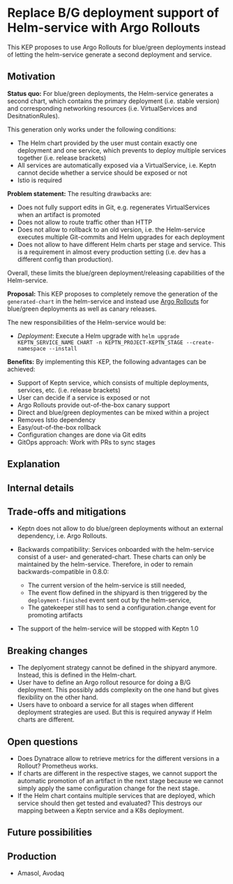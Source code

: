 # Replace B/G deployment support of Helm-service with Argo Rollouts

This KEP proposes to use Argo Rollouts for blue/green deployments instead of letting the helm-service generate a second deployment and service.

## Motivation

**Status quo:**
For blue/green deployments, the Helm-service generates a second chart, which contains the primary deployment (i.e. stable version) and corresponding networking resources (i.e. VirtualServices and DesitnationRules).

This generation only works under the following conditions: 
- The Helm chart provided by the user must contain exactly one deployment and one service, which prevents to deploy multiple services together (i.e. release brackets)
- All services are automatically exposed via a VirtualService, i.e. Keptn cannot decide whether a service should be exposed or not
- Istio is required

**Problem statement:** The resulting drawbacks are: 
- Does not fully support edits in Git, e.g. regenerates VirtualServices when an artifact is promoted
- Does not allow to route traffic other than HTTP
- Does not allow to rollback to an old version, i.e. the Helm-service executes multiple Git-commits and Helm upgrades for each deployment
- Does not allow to have different Helm charts per stage and service. This is a requirement in almost every production setting (i.e. dev has a different config than production).

Overall, these limits the blue/green deployment/releasing capabilities of the Helm-service.

**Proposal:** This KEP proposes to completely remove the generation of the `generated-chart` in the helm-service and instead use [Argo Rollouts](https://argoproj.github.io/argo-rollouts/) for blue/green deployments as well as canary releases.

The new responsibilities of the Helm-service would be:
- *Deployment*: Execute a Helm upgrade with `helm upgrade KEPTN_SERVICE_NAME CHART -n KEPTN_PROJECT-KEPTN_STAGE --create-namespace --install`

**Benefits:** By implementing this KEP, the following advantages can be achieved:
- Support of Keptn service, which consists of multiple deployments, services, etc. (i.e. release brackets)
- User can decide if a service is exposed or not
- Argo Rollouts provide out-of-the-box canary support
- Direct and blue/green deploymentes can be mixed within a project
- Removes Istio dependency
- Easy/out-of-the-box rollback
- Configuration changes are done via Git edits
- GitOps approach: Work with PRs to sync stages 

## Explanation

<!-- keptn create project sockshop --shipyard=~/Desktop/examples/onboarding-carts/shipyard.yaml 
keptn create service carts --project=sockshop
keptn add-resource  --project=sockshop --stage=dev --service=carts --resource=carts-0.1.0.tgz --resourceUri=helm/carts.tgz

```
{
  "contenttype": "application/json",
  "data": {
    "project": "sockshop",
    "service": "carts",
    "stage": "dev"    
  },
  "id": "9f2e277f-3144-4941-baea-712a56d59857",
  "source": "https://github.com/keptn/keptn/cli#deployment.triggered",
  "specversion": "0.2",
  "time": "2020-07-28T14:47:12.797Z",
  "type": "sh.keptn.event.deployment.triggered"
}
```

keptn send event -f ~/Desktop/event.json  -->


## Internal details



## Trade-offs and mitigations

* Keptn does not allow to do blue/green deployments without an external dependency, i.e. Argo Rollouts.

* Backwards compatibility: Services onboarded with the helm-service consist of a user- and generated-chart. These charts can only be maintained by the helm-service. Therefore, in oder to remain backwards-compatible in 0.8.0:
    * The current version of the helm-service is still needed,
    * The event flow defined in the shipyard is then triggered by the `deployment-finished` event sent out by the helm-service,
    * The gatekeeper still has to send a configuration.change event for promoting artifacts
* The support of the helm-service will be stopped with Keptn 1.0


## Breaking changes

- The deplyoment strategy cannot be defined in the shipyard anymore. Instead, this is defined in the Helm-chart.
- User have to define an Argo rollout resource for doing a B/G deployment. This possibly adds complexity on the one hand but gives flexibility on the other hand.
- Users have to onboard a service for all stages when different deployment strategies are used. But this is required anyway if Helm charts are different.

## Open questions

- Does Dynatrace allow to retrieve metrics for the different versions in a Rollout? Prometheus works.
- If charts are different in the respective stages, we cannot support the automatic promotion of an artifact in the next stage because we cannot simply apply the same configuration change for the next stage.
- If the Helm chart contains multiple services that are deployed, which service should then get tested and evaluated? This destroys our mapping between a Keptn service and a K8s deployment.

## Future possibilities

## Production 
- Amasol, Avodaq